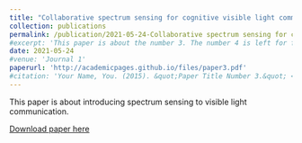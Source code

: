 ```yaml
---
title: "Collaborative spectrum sensing for cognitive visible light communications"
collection: publications
permalink: /publication/2021-05-24-Collaborative spectrum sensing for cognitive visible light communications
#excerpt: 'This paper is about the number 3. The number 4 is left for future work.'
date: 2021-05-24
#venue: 'Journal 1'
paperurl: 'http://academicpages.github.io/files/paper3.pdf'
#citation: 'Your Name, You. (2015). &quot;Paper Title Number 3.&quot; <i>Journal 1</i>. 1(3).'
---
```

This paper is about introducing spectrum sensing to visible light communication.

[Download paper here](https://doi.org/10.1364/OE.427776)
